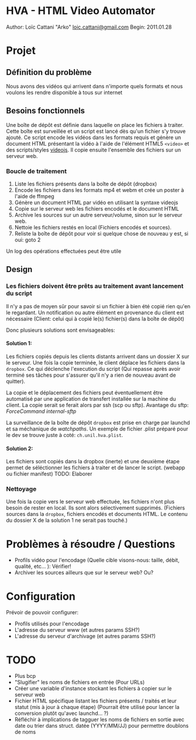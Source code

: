 # HVA - HTML Video Automator

Author: Loïc Cattani "Arko" <loic.cattani@gmail.com>
Begin:  2011.01.28

# Projet

## Définition du problème

Nous avons des vidéos qui arrivent dans n'importe quels formats et nous voulons les rendre disponible à tous sur internet

## Besoins fonctionnels

Une boîte de dépôt est définie dans laquelle on place les fichiers à traiter. Cette boîte est surveillée et un script est lancé dès qu'un fichier s'y trouve ajouté. Ce script encode les vidéos dans les formats requis et génère un document HTML présentant la vidéo à l'aide de l'élément HTML5 `<video>` et des scripts/styles [videojs](http://videojs.com/). Il copie ensuite l'ensemble des fichiers sur un serveur web.

### Boucle de traitement

  1. Liste les fichiers présents dans la boîte de dépôt (dropbox)
  2. Encode les fichiers dans les formats mp4 et webm et crée un poster à l'aide de ffmpeg
  3. Génère un document HTML par vidéo en utilisant la syntaxe videojs
  4. Copie sur le serveur web les fichiers encodés et le document HTML
  5. Archive les sources sur un autre serveur/volume, sinon sur le serveur web.
  6. Nettoie les fichiers restés en local (Fichiers encodés et sources).
  7. Reliste la boîte de dépôt pour voir si quelque chose de nouveau y est, si oui: goto 2

Un log des opérations effectuées peut être utile

## Design

### Les fichiers doivent être prêts au traitement avant lancement du script

Il n'y a pas de moyen sûr pour savoir si un fichier à bien été copié rien qu'en le regardant. Un notification ou autre élément en provenance du client est nécessaire (Client: celui qui à copié le(s) fichier(s) dans la boîte de dépôt)

Donc plusieurs solutions sont envisageables:

#### Solution 1:

Les fichiers copiés depuis les clients distants arrivent dans un dossier X sur le serveur. Une fois la copie terminée, le client déplace les fichiers dans la `dropbox`. Ce qui déclenche l'execution du script (Qui repasse après avoir terminé ses tâches pour s'assurer qu'il n'y a rien de nouveau avant de quitter).

La copie et le déplacement des fichiers peut éventuellement être automatisé par une application de transfert installée sur la machine du client. La copie serait se ferait alors par ssh (scp ou sftp). Avantage du sftp: *ForceCommand internal-sftp*

La surveillance de la boîte de dépôt `dropbox` est prise en charge par launchd et sa méchanique de *watchpaths*. Un exemple de fichier .plist préparé pour le dev se trouve juste à coté: `ch.unil.hva.plist`.

#### Solution 2:

Les fichiers sont copiés dans la dropbox (inerte) et une deuxième étape permet de séléctionner les fichiers à traiter et de lancer le script. (webapp ou fichier manifest) TODO: Elaborer

### Nettoyage

Une fois la copie vers le serveur web effectuée, les fichiers n'ont plus besoin de rester en local. Ils sont alors sélectivement supprimés. (Fichiers sources dans la `dropbox`, fichiers encodés et documents HTML. Le contenu du dossier X de la solution 1 ne serait pas touché.)

# Problèmes à résoudre / Questions

  - Profils vidéo pour l'encodage (Quelle cible visons-nous: taille, débit, qualité, etc... ): Vérifier!
  - Archiver les sources ailleurs que sur le serveur web? Ou?

# Configuration

Prévoir de pouvoir configurer:

  - Profils utilisés pour l'encodage
  - L'adresse du serveur www (et autres params SSH?)
  - L'adresse du serveur d'archivage (et autres params SSH?)

# TODO

  - Plus bcp
  - "Slugifier" les noms de fichiers en entrée (Pour URLs)
  - Créer une variable d'instance stockant les fichiers à copier sur le serveur web
  - Fichier HTML spécifique listant les fichiers présents / traités et leur statut (mis à jour à chaque étape) (Pourrait être utilisé pour lancer la conversion plutôt qu'avec launchd... ?)
  - Réfléchir à implications de tagguer les noms de fichiers en sortie avec date ou trier dans struct. datée (YYYY/MM/JJ) pour permettre doublons de noms
  